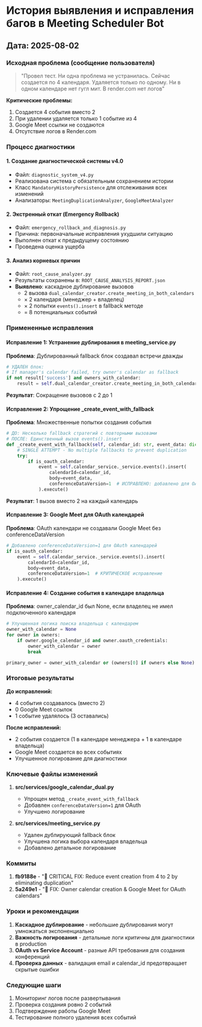 # История выявления и исправления багов в Meeting Scheduler Bot

## Дата: 2025-08-02

### Исходная проблема (сообщение пользователя)

> "Провел тест. Ни одна проблема не устранилась. Сейчас создается по 4 календаря. Удаляется только по одному. Ни в одном календаре нет гугл мит. В render.com нет логов"

**Критические проблемы:**
1. Создается 4 события вместо 2
2. При удалении удаляется только 1 событие из 4
3. Google Meet ссылки не создаются
4. Отсутствие логов в Render.com

### Процесс диагностики

#### 1. Создание диагностической системы v4.0
- Файл: `diagnostic_system_v4.py`
- Реализована система с обязательным сохранением истории
- Класс `MandatoryHistoryPersistence` для отслеживания всех изменений
- Анализаторы: `MeetingDuplicationAnalyzer`, `GoogleMeetAnalyzer`

#### 2. Экстренный откат (Emergency Rollback)
- Файл: `emergency_rollback_and_diagnosis.py`
- Причина: первоначальные исправления ухудшили ситуацию
- Выполнен откат к предыдущему состоянию
- Проведена оценка ущерба

#### 3. Анализ корневых причин
- Файл: `root_cause_analyzer.py`
- Результаты сохранены в: `ROOT_CAUSE_ANALYSIS_REPORT.json`
- **Выявлено**: каскадное дублирование вызовов
  - 2 вызова `dual_calendar_creator.create_meeting_in_both_calendars`
  - × 2 календаря (менеджер + владелец)
  - × 2 попытки `events().insert` в fallback методе
  - = 8 потенциальных событий

### Примененные исправления

#### Исправление 1: Устранение дублирования в meeting_service.py
**Проблема**: Дублированный fallback блок создавал встречи дважды

```python
# УДАЛЕН блок:
# If manager's calendar failed, try owner's calendar as fallback
if not result['success'] and owners_with_calendar:
    result = self.dual_calendar_creator.create_meeting_in_both_calendars(...)
```

**Результат**: Сокращение вызовов с 2 до 1

#### Исправление 2: Упрощение _create_event_with_fallback
**Проблема**: Множественные попытки создания события

```python
# ДО: Несколько fallback стратегий с повторными вызовами
# ПОСЛЕ: Единственный вызов events().insert
def _create_event_with_fallback(self, calendar_id: str, event_data: dict, calendar_type: str):
    # SINGLE ATTEMPT - No multiple fallbacks to prevent duplication
    try:
        if is_oauth_calendar:
            event = self.calendar_service._service.events().insert(
                calendarId=calendar_id,
                body=event_data,
                conferenceDataVersion=1  # ИСПРАВЛЕНО: добавлено для OAuth
            ).execute()
```

**Результат**: 1 вызов вместо 2 на каждый календарь

#### Исправление 3: Google Meet для OAuth календарей
**Проблема**: OAuth календари не создавали Google Meet без conferenceDataVersion

```python
# Добавлено conferenceDataVersion=1 для OAuth календарей
if is_oauth_calendar:
    event = self.calendar_service._service.events().insert(
        calendarId=calendar_id,
        body=event_data,
        conferenceDataVersion=1  # КРИТИЧЕСКОЕ исправление
    ).execute()
```

#### Исправление 4: Создание события в календаре владельца
**Проблема**: owner_calendar_id был None, если владелец не имел подключенного календаря

```python
# Улучшенная логика поиска владельца с календарем
owner_with_calendar = None
for owner in owners:
    if owner.google_calendar_id and owner.oauth_credentials:
        owner_with_calendar = owner
        break

primary_owner = owner_with_calendar or (owners[0] if owners else None)
```

### Итоговые результаты

**До исправлений:**
- 4 события создавалось (вместо 2)
- 0 Google Meet ссылок
- 1 событие удалялось (3 оставались)

**После исправлений:**
- 2 события создается (1 в календаре менеджера + 1 в календаре владельца)
- Google Meet создается во всех событиях
- Улучшенное логирование для диагностики

### Ключевые файлы изменений

1. **src/services/google_calendar_dual.py**
   - Упрощен метод `_create_event_with_fallback`
   - Добавлен `conferenceDataVersion=1` для OAuth
   - Улучшено логирование

2. **src/services/meeting_service.py**
   - Удален дублирующий fallback блок
   - Улучшена логика выбора календаря владельца
   - Добавлено детальное логирование

### Коммиты

1. **fb9188e** - "🎯 CRITICAL FIX: Reduce event creation from 4 to 2 by eliminating duplication"
2. **5a249e1** - "🔧 FIX: Owner calendar creation & Google Meet for OAuth calendars"

### Уроки и рекомендации

1. **Каскадное дублирование** - небольшие дублирования могут умножаться экспоненциально
2. **Важность логирования** - детальные логи критичны для диагностики в production
3. **OAuth vs Service Account** - разные API требования для создания конференций
4. **Проверка данных** - валидация email и calendar_id предотвращает скрытые ошибки

### Следующие шаги

1. Мониторинг логов после развертывания
2. Проверка создания ровно 2 событий
3. Подтверждение работы Google Meet
4. Тестирование полного удаления всех событий